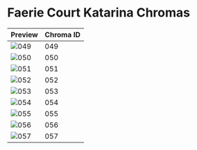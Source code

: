 # Faerie Court Katarina Chromas
| Preview | Chroma ID |
|---------|-----------|
| ![049](https://raw.communitydragon.org/latest/plugins/rcp-be-lol-game-data/global/default/v1/champion-chroma-images/55/55049.png) | 049 |
| ![050](https://raw.communitydragon.org/latest/plugins/rcp-be-lol-game-data/global/default/v1/champion-chroma-images/55/55050.png) | 050 |
| ![051](https://raw.communitydragon.org/latest/plugins/rcp-be-lol-game-data/global/default/v1/champion-chroma-images/55/55051.png) | 051 |
| ![052](https://raw.communitydragon.org/latest/plugins/rcp-be-lol-game-data/global/default/v1/champion-chroma-images/55/55052.png) | 052 |
| ![053](https://raw.communitydragon.org/latest/plugins/rcp-be-lol-game-data/global/default/v1/champion-chroma-images/55/55053.png) | 053 |
| ![054](https://raw.communitydragon.org/latest/plugins/rcp-be-lol-game-data/global/default/v1/champion-chroma-images/55/55054.png) | 054 |
| ![055](https://raw.communitydragon.org/latest/plugins/rcp-be-lol-game-data/global/default/v1/champion-chroma-images/55/55055.png) | 055 |
| ![056](https://raw.communitydragon.org/latest/plugins/rcp-be-lol-game-data/global/default/v1/champion-chroma-images/55/55056.png) | 056 |
| ![057](https://raw.communitydragon.org/latest/plugins/rcp-be-lol-game-data/global/default/v1/champion-chroma-images/55/55057.png) | 057 |
